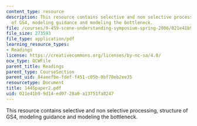 ```yaml
---
content_type: resource
description: This resource contains selective and non selective processing, structure
  of GS4, modeling guidance and modeling the bottleneck.
file: /courses/9-459-scene-understanding-symposium-spring-2006/021e41b99d14ed0728a0a13751fa8247_1445paper2.pdf
file_size: 273593
file_type: application/pdf
learning_resource_types:
- Readings
license: https://creativecommons.org/licenses/by-nc-sa/4.0/
ocw_type: OCWFile
parent_title: Readings
parent_type: CourseSection
parent_uid: 84aeefbe-fdef-f451-c05b-0bf70eb2ee35
resourcetype: Document
title: 1445paper2.pdf
uid: 021e41b9-9d14-ed07-28a0-a13751fa8247
---
```

This resource contains selective and non selective processing, structure of GS4, modeling guidance and modeling the bottleneck.